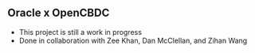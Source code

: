 ## Oracle x OpenCBDC
- This project is still a work in progress
- Done in collaboration with Zee Khan, Dan McClellan, and Zihan Wang
